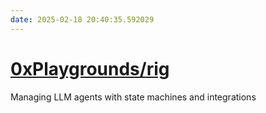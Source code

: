 ```yaml
---
date: 2025-02-18 20:40:35.592029
---
```


# [0xPlaygrounds/rig](https://github.com/0xPlaygrounds/rig)

Managing LLM agents with state machines and integrations